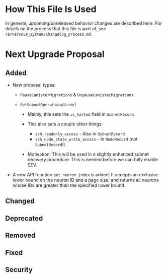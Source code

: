 # How This File Is Used

In general, upcoming/unreleased behavior changes are described here. For details
on the process that this file is part of, see
`rs/nervous_system/changelog_process.md`.


# Next Upgrade Proposal

## Added

* New proposal types:

    * `PauseCanisterMigrations` & `UnpauseCanisterMigrations`

    * `SetSubnetOperationalLevel`

        * Mainly, this sets the `is_halted` field in `SubnetRecord`.

        * This also sets a couple other things:
            * `ssh_readonly_access` - Also in `SubnetRecord`.
            * `ssh_node_state_write_access` - In `NodeRecord` (not `SubnetRecord`!).

        * Motivation: This will be used in a slightly enhanced subnet recovery
          procedure. This is needed before we can fully enable SEV.

* A new API function `get_neuron_index` is added. It accepts an exclusive lower bound on the neuron ID and a page size, and returns all neurons whose IDs are greater than the specified lower bound.

## Changed

## Deprecated

## Removed

## Fixed

## Security
